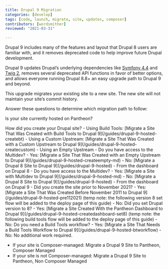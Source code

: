 ```yaml
---
title: Drupal 9 Migration
categories: [develop]
tags: [code, launch, migrate, site, updates, composer]
contributors: [wordsmither]
reviewed: "2021-03-31"

---
```

Drupal 9 includes many of the features and layout that Drupal 8 users are familiar with, and it removes deprecated code to help improve future Drupal development.

Drupal 9 updates Drupal’s underlying dependencies like [Symfony 4.4](https://symfony.com/releases/4.4) and [Twig 2](https://twig.symfony.com/doc/2.x/index.html), removes several deprecated API functions in favor of better options, and allows everyone running Drupal 8.8+ an easy upgrade path to Drupal 9 and beyond.

<Alert title="Note" type="info" >

This upgrade migrates your existing site to a new site.  The new site will not maintain your site’s commit history.

</Alert>

Answer these questions to determine which migration path to follow:


Is your site currently hosted on Pantheon?

<Accordion title="Yes" id="hosted">
How did you create your Drupal site?
- Using Build Tools: [Migrate a Site That Was Created with Build Tools to Drupal 9](/guides/drupal-9-hosted-createbt)
- Using a Custom Upstream: [Migrate a Site That Was Created with a Custom Upstream to Drupal 9](/guides/drupal-9-hosted-createcustom)
- Using an Empty Upstream
  - Do you have access to the Multidev?
    - Yes: [Migrate a Site That Was Created with an Empty Upstream to Drupal 9](/guides/drupal-9-hosted-createempty-md)
    - No: [Migrate a Drupal 8 Site to Drupal 9](/guides/drupal-9-hosted)
- From the dashboard on Drupal 8
  - Do you have access to the Multidev?
    - Yes: [Migrate a Site with Multidev to Drupal 9](/guides/drupal-9-hosted-md)
    - No: [Migrate a Drupal 8 Site to Drupal 9](/guides/drupal-9-hosted)
- From the dashboard on Drupal 9
  - Did you create the site prior to November 2021?
    - Yes: [Migrate a Site That Was Created Before November 2011 to Drupal 9](/guides/drupal-9-hosted-pre112021) (temp note: the following version 8 set flow will be added to the deploy page of this guide)
    - No: Did you set Drupal version to 8?
      - Yes: [Migrate a Site Created With the Pantheon Dashboard to Drupal 9](/guides/drupal-9-hosted-createdashboard-set8) (temp note: the following build tools flow will be added to the deploy page of this guide)
      - No: Do you need a Build Tools workflow?
        - Yes: [Migrate a Site That Needs a Build Tools Workflow to Drupal 9](/guides/drupal-9-hosted-btworkflow)
        - No: No additional work required.


</Accordion>
<Accordion title="No" id="unhosted">

- If your site is Composer-managed: Migrate a Drupal 9 Site to Pantheon, Composer Managed
- If your site is not Composer-managed: Migrate a Drupal 9 Site to Pantheon, Non Composer Managed

</Accordion>